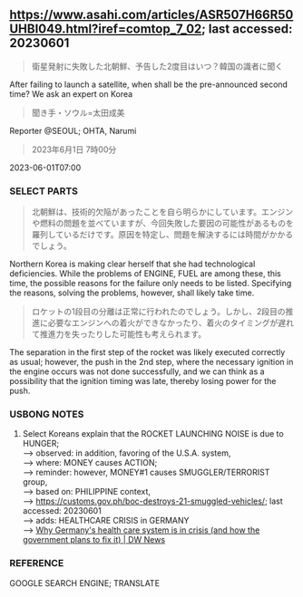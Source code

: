 ## https://www.asahi.com/articles/ASR507H66R50UHBI049.html?iref=comtop_7_02; last accessed: 20230601

> 衛星発射に失敗した北朝鮮、予告した2度目はいつ？韓国の識者に聞く

After failing to launch a satellite, when shall be the pre-announced second time? We ask an expert on Korea

> 聞き手・ソウル=太田成美

Reporter @SEOUL; OHTA, Narumi

> 2023年6月1日 7時00分

2023-06-01T07:00

### SELECT PARTS

> 北朝鮮は、技術的欠陥があったことを自ら明らかにしています。エンジンや燃料の問題を並べていますが、今回失敗した要因の可能性があるものを羅列しているだけです。原因を特定し、問題を解決するには時間がかかるでしょう。

Northern Korea is making clear herself that she had technological deficiencies. While the problems of ENGINE, FUEL are among these, this time, the possible reasons for the failure only needs to be listed. Specifying the reasons, solving the problems, however, shall likely take time.

> ロケットの1段目の分離は正常に行われたのでしょう。しかし、2段目の推進に必要なエンジンへの着火ができなかったり、着火のタイミングが遅れて推進力を失ったりした可能性も考えられます。

The separation in the first step of the rocket was likely executed correctly as usual; however, the push in the 2nd step, where the necessary ignition in the engine occurs was not done successfully, and we can think as a possibility that the ignition timing was late, thereby losing power for the push.

### USBONG NOTES

1) Select Koreans explain that the ROCKET LAUNCHING NOISE is due to HUNGER;<br/>
--> observed: in addition, favoring of the U.S.A. system,<br/>
--> where: MONEY causes ACTION;<br/>
--> reminder: however, MONEY#1 causes SMUGGLER/TERRORIST group,<br/>
--> based on: PHILIPPINE context,<br/>
--> https://customs.gov.ph/boc-destroys-21-smuggled-vehicles/; last accessed: 20230601<br/>
--> adds: HEALTHCARE CRISIS in GERMANY<br/>
--> [Why Germany's health care system is in crisis (and how the government plans to fix it) | DW News ](https://www.youtube.com/watch?v=075AAaehmN8)

### REFERENCE

GOOGLE SEARCH ENGINE; TRANSLATE
